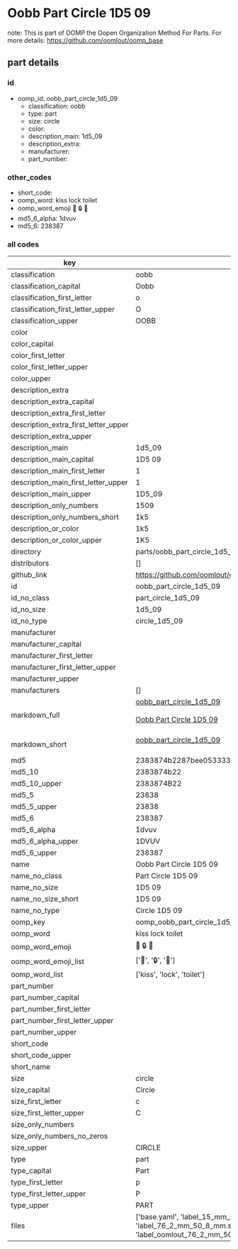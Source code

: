 # Oobb Part Circle 1D5 09  

note: This is part of OOMP the Oopen Organization Method For Parts. For more details: https://github.com/oomlout/oomp_base

##  part details





### id
* oomp_id: oobb_part_circle_1d5_09
  * classification: oobb
  * type: part
  * size: circle
  * color: 
  * description_main: 1d5_09
  * description_extra: 
  * manufacturer: 
  * part_number: 

### other_codes
* short_code: 
* oomp_word: kiss lock toilet
* oomp_word_emoji :kiss: :lock: :toilet:
* md5_6_alpha: 1dvuv
* md5_6: 238387

### all codes 
| key | value |  
| --- | --- |  
| classification | oobb |  
| classification_capital | Oobb |  
| classification_first_letter | o |  
| classification_first_letter_upper | O |  
| classification_upper | OOBB |  
| color |  |  
| color_capital |  |  
| color_first_letter |  |  
| color_first_letter_upper |  |  
| color_upper |  |  
| description_extra |  |  
| description_extra_capital |  |  
| description_extra_first_letter |  |  
| description_extra_first_letter_upper |  |  
| description_extra_upper |  |  
| description_main | 1d5_09 |  
| description_main_capital | 1D5 09 |  
| description_main_first_letter | 1 |  
| description_main_first_letter_upper | 1 |  
| description_main_upper | 1D5_09 |  
| description_only_numbers | 1509 |  
| description_only_numbers_short | 1k5 |  
| description_or_color | 1k5 |  
| description_or_color_upper | 1K5 |  
| directory | parts/oobb_part_circle_1d5_09 |  
| distributors | [] |  
| github_link | https://github.com/oomlout/oomlout_oomp_part_src/tree/main/parts/oobb_part_circle_1d5_09/working |  
| id | oobb_part_circle_1d5_09 |  
| id_no_class | part_circle_1d5_09 |  
| id_no_size | 1d5_09 |  
| id_no_type | circle_1d5_09 |  
| manufacturer |  |  
| manufacturer_capital |  |  
| manufacturer_first_letter |  |  
| manufacturer_first_letter_upper |  |  
| manufacturer_upper |  |  
| manufacturers | [] |  
| markdown_full | [oobb_part_circle_1d5_09](https://github.com/oomlout/oomlout_oomp_part_src/tree/main/parts/oobb_part_circle_1d5_09/working)<br>[](https://github.com/oomlout/oomlout_oomp_part_src/tree/main/parts/oobb_part_circle_1d5_09/working)<br>[Oobb Part Circle 1D5 09](https://github.com/oomlout/oomlout_oomp_part_src/tree/main/parts/oobb_part_circle_1d5_09/working)<br><br> |  
| markdown_short | [oobb_part_circle_1d5_09](https://github.com/oomlout/oomlout_oomp_part_src/tree/main/parts/oobb_part_circle_1d5_09/working)<br><br> |  
| md5 | 2383874b2287bee053333547f697d4ba |  
| md5_10 | 2383874b22 |  
| md5_10_upper | 2383874B22 |  
| md5_5 | 23838 |  
| md5_5_upper | 23838 |  
| md5_6 | 238387 |  
| md5_6_alpha | 1dvuv |  
| md5_6_alpha_upper | 1DVUV |  
| md5_6_upper | 238387 |  
| name | Oobb Part Circle 1D5 09 |  
| name_no_class | Part Circle 1D5 09 |  
| name_no_size | 1D5 09 |  
| name_no_size_short | 1D5 09 |  
| name_no_type | Circle 1D5 09 |  
| oomp_key | oomp_oobb_part_circle_1d5_09 |  
| oomp_word | kiss lock toilet |  
| oomp_word_emoji | :kiss: :lock: :toilet: |  
| oomp_word_emoji_list | [':kiss:', ':lock:', ':toilet:'] |  
| oomp_word_list | ['kiss', 'lock', 'toilet'] |  
| part_number |  |  
| part_number_capital |  |  
| part_number_first_letter |  |  
| part_number_first_letter_upper |  |  
| part_number_upper |  |  
| short_code |  |  
| short_code_upper |  |  
| short_name |  |  
| size | circle |  
| size_capital | Circle |  
| size_first_letter | c |  
| size_first_letter_upper | C |  
| size_only_numbers |  |  
| size_only_numbers_no_zeros |  |  
| size_upper | CIRCLE |  
| type | part |  
| type_capital | Part |  
| type_first_letter | p |  
| type_first_letter_upper | P |  
| type_upper | PART |  
| files | ['base.yaml', 'label_15_mm_30_mm.pdf', 'label_15_mm_30_mm.svg', 'label_76_2_mm_50_8_mm.pdf', 'label_76_2_mm_50_8_mm.svg', 'label_oomlout_76_2_mm_50_8_mm.pdf', 'label_oomlout_76_2_mm_50_8_mm.svg', 'readme.md', 'working.json', 'working.yaml'] |  
